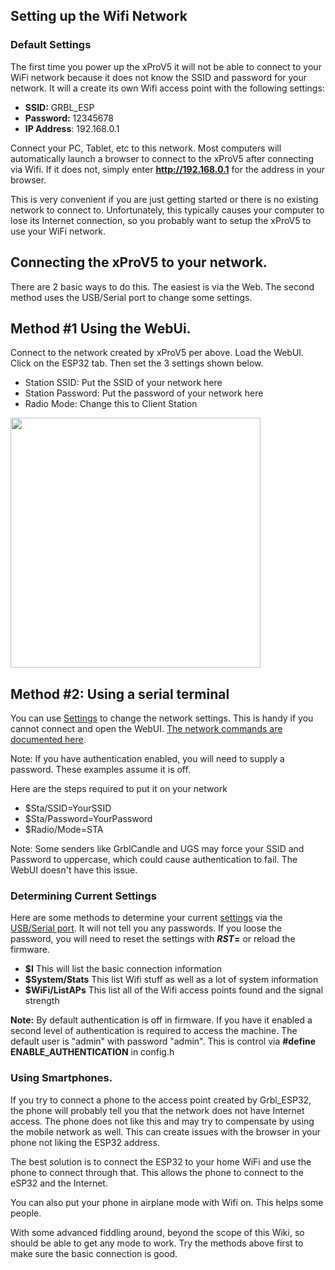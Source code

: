 ## Setting up the Wifi Network

### Default Settings

The first time you power up the xProV5 it will not be able to connect to your WiFi network because it does not know the SSID and password for your network. It will a create its own Wifi access point with the following settings:

- **SSID:** GRBL_ESP
- **Password:** 12345678
- **IP Address**: 192.168.0.1

Connect your PC, Tablet, etc to this network. Most computers will automatically launch a browser to connect to the xProV5 after connecting via Wifi. If it does not, simply enter **http://192.168.0.1** for the address in your browser.

This is very convenient if you are just getting started or there is no existing network to connect to. Unfortunately, this typically causes your computer to lose its Internet connection, so you probably want to setup the xProV5 to use your WiFi network.

## Connecting the xProV5 to your network.

There are 2 basic ways to do this. The easiest is via the Web. The second method uses the USB/Serial port to change some settings.

## Method #1 Using the WebUi.

Connect to the network created by xProV5 per above. Load the WebUI. Click on the ESP32 tab. Then set the 3 settings shown below.
- Station SSID: Put the SSID of your network here
- Station Password: Put the password of your network here
- Radio Mode: Change this to Client Station

<img src="https://user-images.githubusercontent.com/189677/91180709-a1698800-e6ad-11ea-8233-3aa47dd33811.png" width="400">

## Method #2: Using a serial terminal

You can use [Settings](https://github.com/bdring/Grbl_Esp32/wiki/Settings) to change the network settings. This is handy if you cannot connect and open the WebUI. [The network commands are documented here](https://github.com/bdring/Grbl_Esp32/wiki/Settings#webui-settings).

Note: If you have authentication enabled, you will need to supply a password. These examples assume it is off.

Here are the steps required to put it on your network

- $Sta/SSID=YourSSID
- $Sta/Password=YourPassword
- $Radio/Mode=STA

Note: Some senders like GrblCandle and UGS may force your SSID and Password to uppercase, which could cause authentication to fail.  The WebUI doesn't have this issue.

### Determining Current Settings

Here are some methods to determine your current [settings](https://github.com/Spark-Concepts/xPro-V5/wiki/Changing-settings) via the [USB/Serial port](https://github.com/bdring/Grbl_Esp32/wiki/Serial-Port-Setup-and-Usage). It will not tell you any passwords. If you loose the password, you will need to reset the settings with **$RST=$** or reload the firmware. 

- **$I** This will list the basic connection information
- **$System/Stats** This list Wifi stuff as well as a lot of system information 
- **$WiFi/ListAPs** This list all of the Wifi access points found and the signal strength

**Note:** By default authentication is off in firmware. If you have it enabled a second level of authentication is required to access the machine. The default user is "admin" with password "admin". This is control via **#define ENABLE_AUTHENTICATION** in config.h

### Using Smartphones.

If you try to connect a phone to the access point created by Grbl_ESP32, the phone will probably tell you that the network does not have Internet access. The phone does not like this and may try to compensate by using the mobile network as well. This can create issues with the browser in your phone not liking the ESP32 address.

The best solution is to connect the ESP32 to your home WiFi and use the phone to connect through that. This allows the phone to connect to the eSP32 and the Internet.

You can also put your phone in airplane mode with Wifi on. This helps some people.

With some advanced fiddling around, beyond the scope of this Wiki, so should be able to get any mode to work. Try the methods above first to make sure the basic connection is good. 